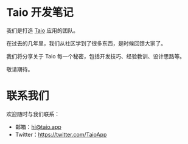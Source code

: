 # Taio 开发笔记

我们是打造 [Taio](https://taio.app/cn/) 应用的团队。

在过去的几年里，我们从社区学到了很多东西，是时候回馈大家了。

我们将分享关于 Taio 每一个秘密，包括开发技巧、经验教训、设计思路等。

敬请期待。

# 联系我们

欢迎随时与我们联系：

- 邮箱：[hi@taio.app](mailto:hi@taio.app)
- Twitter：https://twitter.com/TaioApp